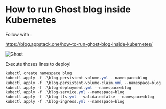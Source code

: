 # How to run Ghost blog inside Kubernetes

Follow with :

https://blog.appstack.one/how-to-run-ghost-blog-inside-kubernetes/

![Ghost](https://ghost.org/images/logo.svg)

Execute thoses lines to deploy!
```powershell
kubectl create namespace blog
kubectl apply -f .\blog-persistent-volume.yml --namespace=blog
kubectl apply -f .\blog-persistent-volume-claim.yml --namespace=blog
kubectl apply -f .\blog-deployment.yml --namespace=blog
kubectl apply -f .\blog-service.yml --namespace=blog
kubectl apply -f .\blog-tls.yml --validate=false --namespace=blog
kubectl apply -f .\blog-ingress.yml --namespace=blog
```